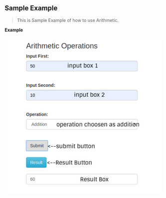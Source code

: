 ## Sample Example
> This is Sample Example of how to use Arithmetic.

**Example**

![Pic](_images/arithmetic.png)